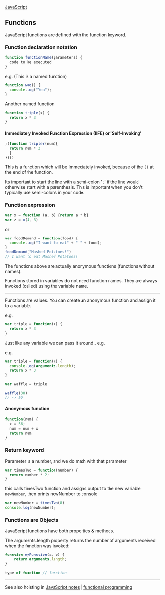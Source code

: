 [JavaScript](notes.md)

## Functions

JavaScript functions are defined with the function keyword.

### Function declaration notation
```javascript
function functionName(parameters) {
  code to be executed
}
```
e.g. (This is a named function)
```javascript
function woo() {
  console.log("Yea");
}
```

Another named function
```javascript
function triple(x) {
  return x * 3
}
```

#### Immediately Invoked Function Expression (IIFE) or 'Self-Invoking'
```javascript
;(function tripler(num){
  return num * 3
  }
})()
```
This is a function which will be Immediately invoked, because of the `()` at the end of the function.

Its important to start the line with a semi-colon '`;`' if the line would otherwise start with a parenthesis. This is important when you don't typically use semi-colons in your code.

### Function expression
```javascript
var x = function (a, b) {return a * b}
var z = x(4, 3)
```
or
```javascript
var foodDemand = function(food) {
  console.log("I want to eat" + " " + food);
}
foodDemand("Mashed Potatoes!")
// I want to eat Mashed Potatoes!
```

The functions above are actually anonymous functions (functions without names).

Functions stored in variables do not need function names. They are always invoked (called) using the variable name.

---

Functions are values. You can create an anonymous function and assign it to a variable.

e.g.
```javascript
var triple = function(x) {
  return x * 3
}
```
Just like any variable we can pass it around.. e.g.

e.g.
```javascript
var triple = function(x) {
  console.log(arguments.length);
  return x * 3
}

var waffle = triple

waffle(30)
// -> 90
```

#### Anonymous function
```javascript
function(num) {
  x = 56;
  num = num + x
  return num
}
```

### Return keyword
Parameter is a number, and we do math with that parameter
```javascript
var timesTwo = function(number) {
  return number * 2;
}
```
this calls timesTwo function and assigns output to the new variable `newNumber`, then prints newNumber to console
```javascript
var newNumber = timesTwo(8)
console.log(newNumber);
```

### Functions are Objects

JavaScript functions have both properties & methods.

The arguments.length property returns the number of arguments received when the function was invoked:

```javascript
function myFunction(a, b) {
    return arguments.length;
}
```

```javascript
type of function // function
```
---


See also hoisting in [JavaScript notes](notes.md) | [functional programming](../functional.md)
